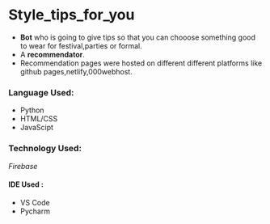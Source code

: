 # Style_tips_for_you
* **Bot** who is going to give tips so that you can chooose something good to wear for festival,parties or formal.
* A **recommendator**.
* Recommendation pages were hosted on different different platforms like github pages,netlify,000webhost.

### Language Used:
* Python
* HTML/CSS
* JavaScipt

### Technology Used:
*Firebase*

#### IDE Used :
* VS Code
* Pycharm

